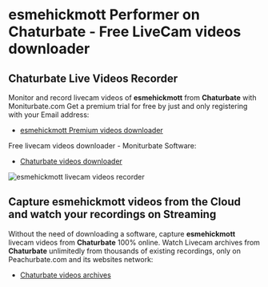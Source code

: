# esmehickmott Performer on Chaturbate - Free LiveCam videos downloader

## Chaturbate Live Videos Recorder

Monitor and record livecam videos of **esmehickmott** from **Chaturbate** with Moniturbate.com
Get a premium trial for free by just and only registering with your Email address:
* [esmehickmott Premium videos downloader](https://moniturbate.com/request-demo-licence-key.html)

Free livecam videos downloader - Moniturbate Software:
* [Chaturbate videos downloader](https://moniturbate.com/moniturbate-download-software.html)

![esmehickmott livecam videos recorder](https://peachurnet.com/templates/moniturbate-software.png)


## Capture esmehickmott videos from the Cloud and watch your recordings on Streaming

Without the need of downloading a software, capture **esmehickmott** livecam videos from **Chaturbate** 100% online.
Watch Livecam archives from **Chaturbate** unlimitedly from thousands of existing recordings, only on Peachurbate.com and its websites network:
* [Chaturbate videos archives](https://peachurnet.com/)